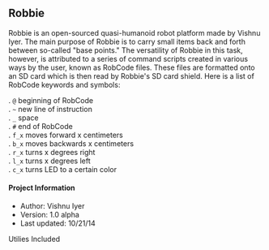 Robbie
------

Robbie is an open-sourced quasi-humanoid robot platform made by Vishnu Iyer. The main purpose of Robbie is to carry small items back and forth between so-called "base points." The versatility of Robbie in this task, however, is attributed to a series of command scripts created in various ways by the user, known as RobCode files. These files are formatted onto an SD card which is then read by Robbie's SD card shield. Here is a list of RobCode keywords and symbols:

. <code>@</code>		beginning of RobCode<br>
. <code>~</code>		new line of instruction<br>
. <code>_</code>		space<br>
. <code>#</code>		end of RobCode<br>
. <code>f_x</code>		moves forward x centimeters<br>
. <code>b_x</code>		moves backwards x centimeters<br>
. <code>r_x</code>		turns x degrees right<br>
. <code>l_x</code>		turns x degrees left<br>
. <code>c_x</code>		turns LED to a certain color<br>

<h4>Project Information</h4>
<ul>
	<li>Author: Vishnu Iyer</li>
	<li>Version: 1.0 alpha</li>
	<li>Last updated: 10/21/14</li>
</ul>

Utilies Included
